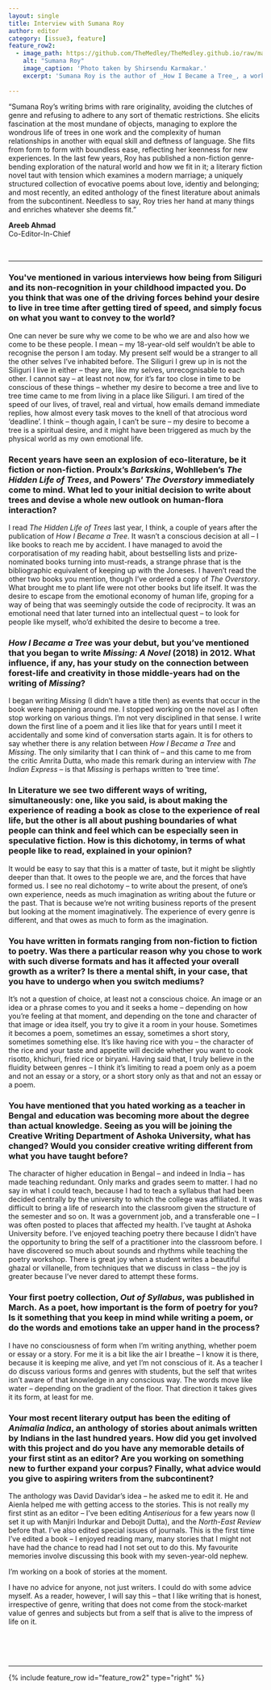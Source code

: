 ```yaml
---
layout: single
title: Interview with Sumana Roy
author: editor
category: [issue3, feature]
feature_row2:
  - image_path: https://github.com/TheMedley/TheMedley.github.io/raw/master/assets/img/sumana-roy.jpg
    alt: "Sumana Roy"
    image_caption: 'Photo taken by Shirsendu Karmakar.'
    excerpt: 'Sumana Roy is the author of _How I Became a Tree_, a work of non-fiction, _Missing: A Novel_, and _Out of Syllabus: Poems_. She has also recently edited _Animalia Indica: The Finest Animal Stories in Indian Literature_.'
    
---
```


<style>
.archive__item-caption{
        font-size: .425em;
    }
</style>

“Sumana Roy’s writing brims with rare originality, avoiding the clutches of genre and refusing to adhere to any sort of thematic restrictions. She elicits fascination at the most mundane of objects, managing to explore the wondrous life of trees in one work and the complexity of human relationships in another with equal skill and deftness of language. She flits from form to form with boundless ease, reflecting her keenness for new experiences. In the last few years, Roy has published a non-fiction genre-bending exploration of the natural world and how we fit in it; a literary fiction novel taut with tension which examines a modern marriage; a uniquely structured collection of evocative poems about love, identiy and belonging; and most recently, an edited anthology of the finest literature about animals from the subcontinent. Needless to say, Roy tries her hand at many things and enriches whatever she deems fit.”

<span style="text-align: right;"><b>Areeb Ahmad</b><br>
Co-Editor-In-Chief</span>

<br>
<hr>

### You've mentioned in various interviews how being from Siliguri and its non-recognition in your childhood impacted you. Do you think that was one of the driving forces behind your desire to live in tree time after getting tired of speed, and simply focus on what you want to convey to the world?

One can never be sure why we come to be who we are and also how we come to be these people. I mean – my 18-year-old self wouldn’t be able to recognise the person I am today. My present self would be a stranger to all the other selves I’ve inhabited before. The Siliguri I grew up in is not the Siliguri I live in either – they are, like my selves, unrecognisable to each other. I cannot say – at least not now, for it’s far too close in time to be conscious of these things – whether my desire to become a tree and live to tree time came to me from living in a place like Siliguri. I am tired of the speed of our lives, of travel, real and virtual, how emails demand immediate replies, how almost every task moves to the knell of that atrocious word ‘deadline’. I think – though again, I can’t be sure – my desire to become a tree is a spiritual desire, and it might have been triggered as much by the physical world as my own emotional life.  

### Recent years have seen an explosion of eco-literature, be it fiction or non-fiction. Proulx’s _Barkskins_, Wohlleben’s _The Hidden Life of Trees_, and Powers’ _The Overstory_ immediately come to mind. What led to your initial decision to write about trees and devise a whole new outlook on human-flora interaction?

I read _The Hidden Life of Trees_ last year, I think, a couple of years after the publication of _How I Became a Tree_. It wasn’t a conscious decision at all – I like books to reach me by accident. I have managed to avoid the corporatisation of my reading habit, about bestselling lists and prize-nominated books turning into must-reads, a strange phrase that is the bibliographic equivalent of keeping up with the Joneses. I haven’t read the other two books you mention, though I’ve ordered a copy of _The Overstory_. What brought me to plant life were not other books but life itself. It was the desire to escape from the emotional economy of human life, groping for a way of being that was seemingly outside the code of reciprocity. It was an emotional need that later turned into an intellectual quest – to look for people like myself, who’d exhibited the desire to become a tree.  

### _How I Became a Tree_ was your debut, but you’ve mentioned that you began to write _Missing: A Novel_ (2018) in 2012. What influence, if any, has your study on the connection between forest-life and creativity in those middle-years had on the writing of _Missing_?

I began writing _Missing_ (I didn’t have a title then) as events that occur in the book were happening around me. I stopped working on the novel as I often stop working on various things. I’m not very disciplined in that sense. I write down the first line of a poem and it lies like that for years until I meet it accidentally and some kind of conversation starts again. It is for others to say whether there is any relation between _How I Became a Tree_ and _Missing_. The only similarity that I can think of – and this came to me from the critic Amrita Dutta, who made this remark during an interview with _The Indian Express_ – is that _Missing_ is perhaps written to ‘tree time’.  

### In Literature we see two different ways of writing, simultaneously: one, like you said, is about making the experience of reading a book as close to the experience of real life, but the other is all about pushing boundaries of what people can think and feel which can be especially seen in speculative fiction.  How is this dichotomy, in terms of what people like to read, explained in your opinion?

It would be easy to say that this is a matter of taste, but it might be slightly deeper than that. It owes to the people we are, and the forces that have formed us. I see no real dichotomy – to write about the present, of one’s own experience, needs as much imagination as writing about the future or the past. That is because we’re not writing business reports of the present but looking at the moment imaginatively. The experience of every genre is different, and that owes as much to form as the imagination.  

### You have written in formats ranging from non-fiction to fiction to poetry. Was there a particular reason why you chose to work with such diverse formats and has it affected your overall growth as a writer? Is there a mental shift, in your case, that you have to undergo when you switch mediums?

It’s not a question of choice, at least not a conscious choice. An image or an idea or a phrase comes to you and it seeks a home – depending on how you’re feeling at that moment, and depending on the tone and character of that image or idea itself, you try to give it a room in your house. Sometimes it becomes a poem, sometimes an essay, sometimes a short story, sometimes something else. It’s like having rice with you – the character of the rice and your taste and appetite will decide whether you want to cook risotto, khichuri, fried rice or biryani. Having said that, I truly believe in the fluidity between genres – I think it’s limiting to read a poem only as a poem and not an essay or a story, or a short story only as that and not an essay or a poem.

### You have mentioned that you hated working as a teacher in Bengal and education was becoming more about the degree than actual knowledge. Seeing as you will be joining the Creative Writing Department of Ashoka University, what has changed? Would you consider creative writing different from what you have taught before?

The character of higher education in Bengal – and indeed in India – has made teaching redundant. Only marks and grades seem to matter. I had no say in what I could teach, because I had to teach a syllabus that had been decided centrally by the university to which the college was affiliated. It was difficult to bring a life of research into the classroom given the structure of the semester and so on. It was a government job, and a transferable one – I was often posted to places that affected my health. I’ve taught at Ashoka University before. I’ve enjoyed teaching poetry there because I didn’t have the opportunity to bring the self of a practitioner into the classroom before. I have discovered so much about sounds and rhythms while teaching the poetry workshop. There is great joy when a student writes a beautiful ghazal or villanelle, from techniques that we discuss in class – the joy is greater because I’ve never dared to attempt these forms.  

### Your first poetry collection, _Out of Syllabus_, was published in March. As a poet, how important is the form of poetry for you? Is it something that you keep in mind while writing a poem, or do the words and emotions take an upper hand in the process?

I have no consciousness of form when I’m writing anything, whether poem or essay or a story. For me it is a bit like the air I breathe – I know it is there, because it is keeping me alive, and yet I’m not conscious of it. As a teacher I do discuss various forms and genres with students, but the self that writes isn’t aware of that knowledge in any conscious way. The words move like water – depending on the gradient of the floor. That direction it takes gives it its form, at least for me.

### Your most recent literary output has been the editing of _Animalia Indica_, an anthology of stories about animals written by Indians in the last hundred years. How did you get involved with this project and do you have any memorable details of your first stint as an editor? Are you working on something new to further expand your corpus? Finally, what advice would you give to aspiring writers from the subcontinent?

The anthology was David Davidar’s idea – he asked me to edit it. He and Aienla helped me with getting access to the stories. This is not really my first stint as an editor – I’ve been editing _Antiserious_ for a few years now (I set it up with Manjiri Indurkar and Debojit Dutta), and the _North-East Review_ before that. I’ve also edited special issues of journals. This is the first time I’ve edited a book – I enjoyed reading many, many stories that I might not have had the chance to read had I not set out to do this. My favourite memories involve discussing this book with my seven-year-old nephew. 

I’m working on a book of stories at the moment.

I have no advice for anyone, not just writers. I could do with some advice myself. As a reader, however, I will say this – that I like writing that is honest, irrespective of genre, writing that does not come from the stock-market value of genres and subjects but from a self that is alive to the impress of life on it.




<br>
<br>
<br>
<hr>

{% include feature_row id="feature_row2" type="right" %}
